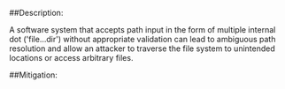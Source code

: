 ##Description:

A software system that accepts path input in the form of multiple internal dot ('file...dir') without appropriate validation can lead to ambiguous path resolution and allow an attacker to traverse the file system to unintended locations or access arbitrary files.



##Mitigation:
